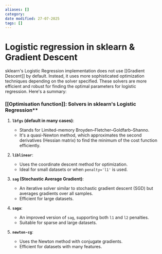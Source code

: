 ```yaml
---
aliases: []
category:
date modified: 27-07-2025
tags: []
---
```

# Logistic regression in sklearn & Gradient Descent

sklearn's Logistic Regression implementation does not use [[Gradient Descent]] by default. Instead, it uses more sophisticated optimization techniques depending on the solver specified. These solvers are more efficient and robust for finding the optimal parameters for logistic regression. Here's a summary:

### [[Optimisation function]]: Solvers in sklearn's Logistic Regression**

1. **`lbfgs` (default in many cases)**:
    - Stands for Limited-memory Broyden–Fletcher–Goldfarb–Shanno.
    - It's a quasi-Newton method, which approximates the second derivatives (Hessian matrix) to find the minimum of the cost function efficiently.
      
2. **`liblinear`**:
    - Uses the coordinate descent method for optimization.
    - Ideal for small datasets or when `penalty='l1'` is used.
      
3. **`sag` (Stochastic Average Gradient)**:
    - An iterative solver similar to stochastic gradient descent (SGD) but averages gradients over all samples.
    - Efficient for large datasets.
      
4. **`saga`**:
    - An improved version of `sag`, supporting both `l1` and `l2` penalties.
    - Suitable for sparse and large datasets.
      
5. **`newton-cg`**:
    - Uses the Newton method with conjugate gradients.
    - Efficient for datasets with many features.